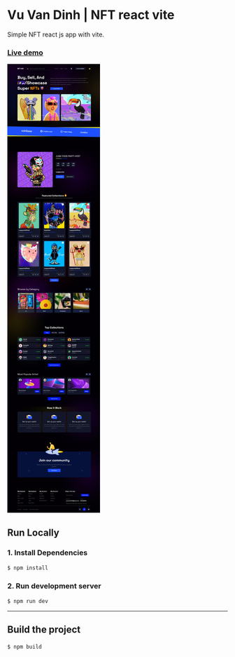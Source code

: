 # Vu Van Dinh | NFT react vite
Simple NFT react js app with vite.

### [Live demo](https://vuvandinh123.github.io/vvd-nft/)

![Salinaka screenshot](https://github.com/vuvandinh123/react_web_nft/blob/master/vvd-nft.jpeg)

## Run Locally
### 1. Install Dependencies
```sh
$ npm install
```
### 2. Run development server
```sh 
$ npm run dev
```

---

## Build the project
```sh
$ npm build
```
